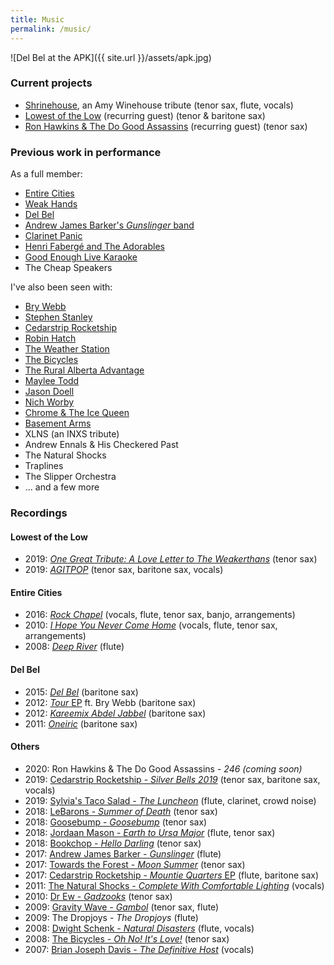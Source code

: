```yaml
---
title: Music
permalink: /music/
---
```


![Del Bel at the APK]({{ site.url }}/assets/apk.jpg)

### Current projects

- [Shrinehouse](https://www.facebook.com/shrinehouseband), an Amy Winehouse tribute (tenor sax, flute, vocals)
- [Lowest of the Low](http://lowestofthelow.com/) (recurring guest) (tenor & baritone sax)
- [Ron Hawkins & The Do Good Assassins](https://www.ronhawkins.com/music/type/do-good-assassins/) (recurring guest) (tenor sax)

### Previous work in performance

As a full member:

- [Entire Cities](http://entirecities.bandcamp.com)
- [Weak Hands](http://weakhandsband.com)
- [Del Bel](http://www.delbelmusic.com)
- [Andrew James Barker's _Gunslinger_ band](https://andrewbarker.bandcamp.com/album/gunslinger)
- [Clarinet Panic](https://www.facebook.com/Clarinet-Panic-Redux-195961967093990/)
- [Henri Fabergé and The Adorables](https://en.wikipedia.org/wiki/Henri_Faberg%C3%A9_and_the_Adorables)
- [Good Enough Live Karaoke](http://goodenoughlivekaraoke.com)
- The Cheap Speakers

I've also been seen with:

- [Bry Webb](http://brywebb.com)
- [Stephen Stanley](https://stephenstanleyband.bandcamp.com/)
- [Cedarstrip Rocketship](https://cedarstriprocketship.bandcamp.com/releases)
- [Robin Hatch](https://robinhatch.bandcamp.com/)
- [The Weather Station](http://theweatherstation.bandcamp.com)
- [The Bicycles](http://thebicycles.bandcamp.com)
- [The Rural Alberta Advantage](http://theraa.com)
- [Maylee Todd](http://www.mayleetodd.com)
- [Jason Doell](http://www.jasondoell.com)
- [Nich Worby](https://poorlittlemusic.bandcamp.com/album/nich-worby-lucy-plm152-c30)
- [Chrome & The Ice Queen](https://chromeandtheicequeen.bandcamp.com/)
- [Basement Arms](https://myspace.com/basementarms/music/songs)
- XLNS (an INXS tribute)
- Andrew Ennals & His Checkered Past
- The Natural Shocks
- Traplines
- The Slipper Orchestra
- ... and a few more

### Recordings

#### Lowest of the Low

- 2019: [_One Great Tribute: A Love Letter to The Weakerthans_](https://theweakerthanstribute.bandcamp.com/track/pamphleteer) (tenor sax)
- 2019: [_AGITPOP_](http://lowestofthelow.com/) (tenor sax, baritone sax, vocals)

#### Entire Cities

- 2016: [_Rock Chapel_](https://entirecities.bandcamp.com/album/rock-chapel) (vocals, flute, tenor sax, banjo, arrangements)
- 2010: [_I Hope You Never Come Home_](https://entirecities.bandcamp.com/album/i-hope-you-never-come-home) (vocals, flute, tenor sax, arrangements)
- 2008: [_Deep River_](https://entirecities.bandcamp.com/album/deep-river) (flute)

#### Del Bel

- 2015: [_Del Bel_](https://delbel.bandcamp.com/album/del-bel) (baritone sax)
- 2012: [_Tour_ EP](https://delbel.bandcamp.com/album/del-bel-bry-webb-duet-ep-tour-single) ft. Bry Webb (baritone sax)
- 2012: [_Kareemix Abdel Jabbel_](https://delbel.bandcamp.com/album/kareemix-abdel-jabbel) (baritone sax)
- 2011: [_Oneiric_](https://delbel.bandcamp.com/album/oneiric) (baritone sax)

#### Others

- 2020: Ron Hawkins & The Do Good Assassins - _246 (coming soon)_
- 2019: [Cedarstrip Rocketship - _Silver Bells 2019_](https://cedarstriprocketship.bandcamp.com/track/silver-bells-2019) (tenor sax, baritone sax, vocals)
- 2019: [Sylvia's Taco Salad - _The Luncheon_](https://bowchicawowow.bandcamp.com/releases) (flute, clarinet, crowd noise)
- 2018: [LeBarons - _Summer of Death_](https://lebarons.bandcamp.com/album/summer-of-death) (tenor sax)
- 2018: [Goosebump - _Goosebump_](https://goosebumppleasence.bandcamp.com/) (tenor sax)
- 2018: [Jordaan Mason - _Earth to Ursa Major_](https://jordaanmason.bandcamp.com/album/earth-to-ursa-major) (flute, tenor sax)
- 2018: [Bookchop - _Hello Darling_](https://bookchop.bandcamp.com/album/hello-darling) (tenor sax)
- 2017: [Andrew James Barker - _Gunslinger_](https://andrewbarker.bandcamp.com/album/gunslinger) (flute)
- 2017: [Towards the Forest - _Moon Summer_](https://towardstheforest.bandcamp.com/album/moon-summer) (tenor sax)
- 2017: [Cedarstrip Rocketship - _Mountie Quarters_ EP](https://cedarstriprocketship.bandcamp.com/releases) (flute, baritone sax)
- 2011: [The Natural Shocks - _Complete With Comfortable Lighting_](http://thenaturalshocks.bigcartel.com/) (vocals)
- 2010: [Dr Ew - _Gadzooks_](https://doctor-ew.bandcamp.com/) (tenor sax)
- 2009: [Gravity Wave - _Gambol_](https://gravity-wave.bandcamp.com/album/gambol) (tenor sax, flute)
- 2009: The Dropjoys - _The Dropjoys_ (flute)
- 2008: [Dwight Schenk - _Natural Disasters_](https://www.youtube.com/playlist?list=PLpMW5dPK8c5JqHsxJhwAazL-156qhPa78) (flute, vocals)
- 2008: [The Bicycles - _Oh No! It's Love!_](https://thebicycles.bandcamp.com/album/oh-no-its-love) (tenor sax)
- 2007: [Brian Joseph Davis - _The Definitive Host_](http://freemusicarchive.org/music/Brian_Joseph_Davis/The_Definitive_Host) (vocals)
